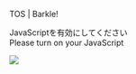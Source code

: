 TOS | Barkle!

JavaScriptを有効にしてください  
Please turn on your JavaScript

![](/static-assets/splash.png?1727809019293)